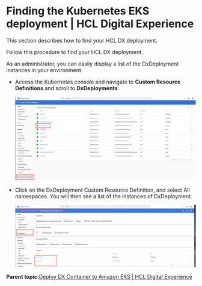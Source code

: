 # Finding the Kubernetes EKS deployment \| HCL Digital Experience

This section describes how to find your HCL DX deployment.

Follow this procedure to find your HCL DX deployment.

As an administrator, you can easily display a list of the DxDeployment instances in your environment.

-   Access the Kubernetes console and navigate to **Custom Resource Definitions** and scroll to **DxDeployments**.

    ![](../images/container_k8s_crds.png "DxDeployment under Custom Resource Definitions")

-   Click on the DxDeployment Custom Resource Definition, and select All namespaces. You will then see a list of the instances of DxDeployment.

    ![](../images/container_k8s_instances.png "Instances of DxDeployment")


**Parent topic:**[Deploy DX Container to Amazon EKS \| HCL Digital Experience](../containerization/kubernetes_eks.md)

